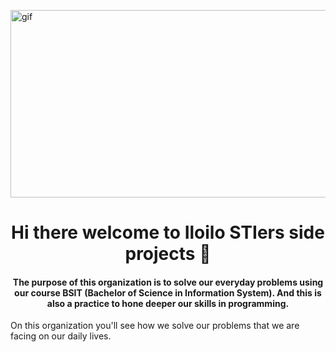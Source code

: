 <!--Banner by @Nickichann01 -->
<p> <img align = "center" alt="gif" src="https://github.com/IloiloBorders/.github/blob/main/Banner.gif" width="1300" height="300"/> </p>


<h1 align="center">Hi there welcome to Iloilo STIers side projects 👋</h1>
<h4 align="center">The purpose of this organization is to solve our everyday problems using our course BSIT (Bachelor of Science in Information System). And this is also a practice to hone deeper our skills in programming.</h4>

<p>On this organization you'll see how we solve our problems that we are facing on our daily lives.</p>


<!--

Sample lang ni hah! Everything that you can see here is just a sample. Thank you!

-->
